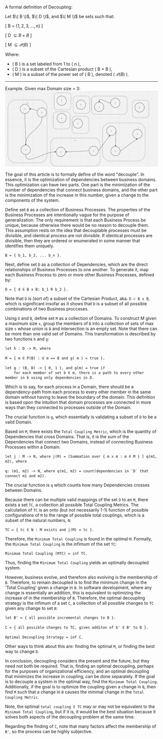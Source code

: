A formal definition of Decoupling:

Let $\( B \)$, $\( D \)$, and $\( M \)$ be sets such that:

\[
B = $\{1, 2, 3, \ldots, n\}$
\]

\[
D $\subseteq B \times B$
\]

\[
M $\subseteq \mathcal{P}(B)$
\]

Where:
- \( B \) is a set labeled from 1 to \( n \),
- \( D \) is a subset of the Cartesian product \( B $\times$ B \),
- \( M \) is a subset of the power set of \( B \), denoted \( $\mathcal{P}(B)$ \).

---
Example. Given max Domain size = 3: 
![img](https://github.com/Adrianjewell91/decoupler-website/blob/main/Screenshot%202024-02-10%20at%2010.01.19%20AM.png)




The goal of this article is to formally define of the word "decouple". In essence, it is the optimization of dependencies between business domains. This optimization can have two parts. One part is the minimization of the number of dependencies that connect business domains, and the other part is the minimization of the increase in this number, given a change to the components of the system.


Define set `B` as a collection of Business Processes. The properties of the Business Processes are intentionally vague for the purpose of generalization. The only requirement is that each Business Process be unique, because otherwise there would be no reason to decouple them. This assumption rests on the idea that decouplable processes must be divisible, and identical process are not divisible. If identical processes are divisible, then they are ordered or enumerated in some manner that identifies them uniquely.

	B = { b_1, b_2, ... b_n }.



Next, define set `D` as a collection of Dependencies, which are the direct relationships of Business Processes to one another. To generate it, map each Business Process to zero or more other Business Processes, defined by:

	D = { d ∈ B x B: b_1 R b_2 }. 
 

Note that `D` is (sort of) a subset of the Cartesian Product, aka. `D ⊂ B x B`,  which is siginificant insofar as it shows that `D` is a subset of all possible combinations of two Business procceses. 


Using `D` and `B`, define set `M` as a collection of Domains. To construct M given a maximum size `s`, group the members of `B` into a collection of sets of max size `s` whose union is `B` and intersection is an empty set. Note that there can be more than one valid set of Domains. This transformation is described by two functions `h` and `g`:


	let h : D -> M, where

	M = { m ∈ P(B) : U m == B and g( m ) = true }.

	let g : (B, D) -> { 0, 1 }, and g(m) = true if
		for each member of set b ∈ m, there is a path to every other member in b using only dependencies in D.

Which is to say, for each process in a Domain, there should be a dependency-path from each process to every other member in the same domain without having to leave the boundary of the domain. This definition is based opon the intuition that domain processes are connected in more ways than they connected to processes outside of the Domain.

The crucial function is `g`, which essentially is validating a subset of `D` to be a valid Domain.

Based on `M`, there exists the `Total Coupling Metric`, which is the quantity of Dependencies that cross Domains. That is, it is the sum of the Dependencies that connect two Domains, instead of connecting Business Processes within a Domain:

 	let j : M -> N, where j(M) = [Summation over { m x m : m ∈ M } ] q(m1, m2), where

	q: (m1, m2) -> N, where q(m1, m2) = count(dependencies in `D` that connect m1 and m2).

The crucial function is `q` which counts how many Dependencies crosses between Domains.

Because there can be multiple valid mappings of the set `D` to an `M`, there exists a set `TC`, a collection all possible Total Coupling Metrics. The calculation of `TC` is an onto (but not necessarily 1-1) function of possible configurations of `M` to the range of possible total couplings, which is a subset of the natural numbers, `N`:

	TC = { tc ∈ N : M exists and j(M) = tc }.


Therefore, the `Minimum Total Coupling` is found in the optimal `M`. Formally, the `Minimum Total Coupling` is the infimum of the set `TC`:

	Minimum Total Coupling (MTC) = inf TC.


Thus, finding the `Minimum Total Coupling` yields an optimally decoupled system. 

However, business evolve, and therefore also evolving is the membership of `B`. Therefore, to remain decoupled is to find the minimum change in the 'Total Coupling' given a change in `B`. In software development, where any change is essentially an addition, this is equivalent to optimizing the increase of in the membership of `B`. Therefore, the optimal decoupling strategy is the infimum of a set `C`, a collection of all possible changes to `TC` given any change to set `B`:

	let B' = { all possible incremental changes to B }.

	C = { all possible changes to TC, given additon of b' ∈ B' to B }.

	Optimal Decoupling Strategy = inf C.

Other ways to think about this are: finding the optimal `M`, or finding the best way to change `D`. 

In conclusion, decoupling considers the present and the future, but they need not both be required. That is, finding an optimal decoupling, perhaps for the purposes of organizational efficiency, and an optimal decoupling that minimizes the increase in coupling, can be done separately. If the goal is to decouple a system in the optimal way, find the `Minimum Total Coupling`. Additionally, if the goal is to optimize the coupling given a change in `B`, then find `M` such that a change in `B` causes the minimal change in the `Total Coupling Metric`.  

Note, the optimal `total coupling ∈ TC` may or may not be equivalent to the `Minimum Total Coupling`, but if it is, it would be the best situation because it solves both aspects of the decoupling problem at the same time.

Regarding the finding of `C`, note that many factors affect the membership of `B'`, so the process can be highly subjective.
